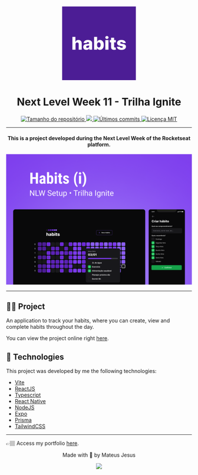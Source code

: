 <p align="center">
  <img alt="Logo da aplicação habits" src="./images/icon.png" width="200" height="200" />
</p>

<h1 align="center">Next Level Week 11 - Trilha Ignite</h1>

<p align="center">
  <a href="#repository-size">
    <img src="https://img.shields.io/github/repo-size/MateusJSouza/Habits-NLW" alt="Tamanho do repositório">
  </a>

  <a href="https://www.codacy.com/gh/MateusJSouza/Habits-NLW/dashboard?utm_source=github.com&amp;utm_medium=referral&amp;utm_content=MateusJSouza/Habits-NLW&amp;utm_campaign=Badge_Grade">
  <img src="https://app.codacy.com/project/badge/Grade/0d3d31082ee745e9ac827b8c3f6b99f8" />
  
  <a href="https://github.com/MateusJSouza/Habits-NLW/graphs/commit-activity">
    <img src="https://img.shields.io/github/last-commit/MateusJSouza/Habits-NLW" alt="Últimos commits">
  </a>
  
  <a href="https://github.com/MateusJSouza/Habits-NLW/blob/master/LICENSE">
    <img src="https://img.shields.io/github/license/MateusJSouza/Habits-NLW" alt="Licença MIT">
  </a>
</p>

---

<h4 align="center">
  This is a project developed during the Next Level Week of the Rocketseat platform.
</h4>

<p align="center">
  <img src="./images/capa.png" alt="" />
</p>

---

## 🚴🏽 Project

An application to track your habits, where you can create, view and complete habits throughout the day.

You can view the project online right [here](https://habits-nlw.vercel.app/).

## 🔧 Technologies
This project was developed by me the following technologies:

- [Vite](https://vitejs.dev/)
- [ReactJS](https://reactjs.org/)
- [Typescript](https://www.typescriptlang.org/)
- [React Native](https://reactnative.dev/)
- [NodeJS](https://nodejs.org/pt-br/)
- [Expo](https://expo.dev/)
- [Prisma](https://www.prisma.io/)
- [TailwindCSS](https://tailwindcss.com/)

---

👉🏽 Access my portfolio [here](https://mateusj-portfolio.vercel.app/).

<p align="center">Made with 💜 by Mateus Jesus</p>
<div id="contatos" align="center">
  <a href="https://www.linkedin.com/in/mateus-jesus/" target="_blank"><img src="https://img.shields.io/badge/-LinkedIn-%230077B5?style=for-the-badge&logo=linkedin&logoColor=white" target="_blank"></a>
</div>